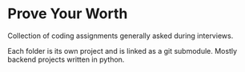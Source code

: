 # Prove Your Worth
Collection of coding assignments generally asked during interviews. 

Each folder is its own project and is linked as a git submodule. Mostly backend projects written in python.
